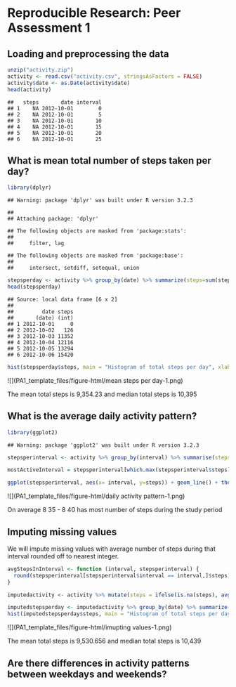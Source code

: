 # Reproducible Research: Peer Assessment 1


## Loading and preprocessing the data

```r
unzip("activity.zip")
activity <- read.csv("activity.csv", stringsAsFactors = FALSE)
activity$date <- as.Date(activity$date)
head(activity)
```

```
##   steps       date interval
## 1    NA 2012-10-01        0
## 2    NA 2012-10-01        5
## 3    NA 2012-10-01       10
## 4    NA 2012-10-01       15
## 5    NA 2012-10-01       20
## 6    NA 2012-10-01       25
```

## What is mean total number of steps taken per day?

```r
library(dplyr)
```

```
## Warning: package 'dplyr' was built under R version 3.2.3
```

```
## 
## Attaching package: 'dplyr'
```

```
## The following objects are masked from 'package:stats':
## 
##     filter, lag
```

```
## The following objects are masked from 'package:base':
## 
##     intersect, setdiff, setequal, union
```

```r
stepsperday <- activity %>% group_by(date) %>% summarize(steps=sum(steps,na.rm = TRUE))
head(stepsperday)
```

```
## Source: local data frame [6 x 2]
## 
##         date steps
##       (date) (int)
## 1 2012-10-01     0
## 2 2012-10-02   126
## 3 2012-10-03 11352
## 4 2012-10-04 12116
## 5 2012-10-05 13294
## 6 2012-10-06 15420
```

```r
hist(stepsperday$steps, main = "Histogram of total steps per day", xlab = 'Steps/day')
```

![](PA1_template_files/figure-html/mean steps per day-1.png)

The mean total steps is 9,354.23 and median total steps is 10,395


## What is the average daily activity pattern?

```r
library(ggplot2)
```

```
## Warning: package 'ggplot2' was built under R version 3.2.3
```

```r
stepsperinterval <- activity %>% group_by(interval) %>% summarise(steps = mean(steps, na.rm = TRUE))

mostActiveInterval = stepsperinterval[which.max(stepsperinterval$steps), ]$interval

ggplot(stepsperinterval, aes(x= interval, y=steps)) + geom_line() + theme_classic()
```

![](PA1_template_files/figure-html/daily activity pattern-1.png)

On average 8 35 - 8 40  has most number of steps during the study period

## Imputing missing values
We will impute missing values with average number of steps during that interval rounded off to nearest integer.

```r
avgStepsInInterval <- function (interval, stepsperinterval) {
  round(stepsperinterval[stepsperinterval$interval == interval,]$steps)
}

imputedactivity <- activity %>% mutate(steps = ifelse(is.na(steps), avgStepsInInterval(interval, stepsperinterval), steps))

imputedstepsperday <- imputedactivity %>% group_by(date) %>% summarize(steps=sum(steps,na.rm = TRUE))
hist(imputedstepsperday$steps, main = "Histogram of total steps per day after imputing", xlab = 'Steps/day')
```

![](PA1_template_files/figure-html/imupting values-1.png)

The mean total steps is 9,530.656 and median total steps is 10,439

## Are there differences in activity patterns between weekdays and weekends?
